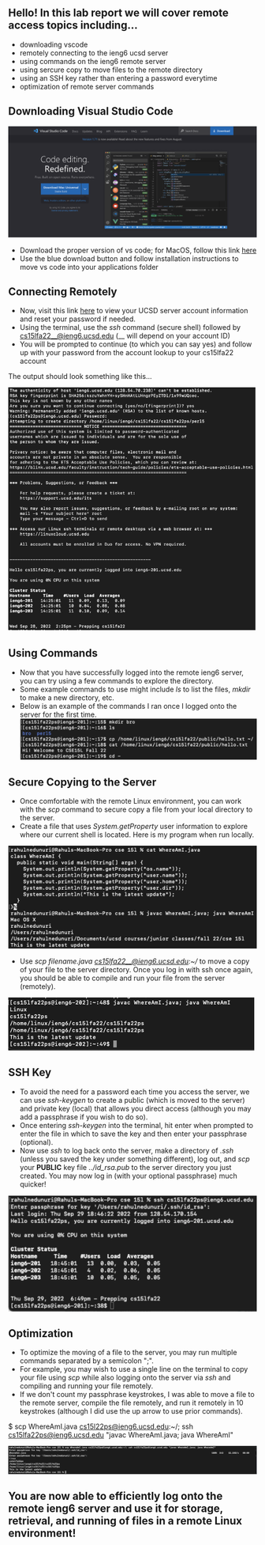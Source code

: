 
## **Hello! In this lab report we will cover remote access topics including...**

- downloading vscode
- remotely connecting to the ieng6 ucsd server
- using commands on the ieng6 remote server
- using sercure copy to move files to the remote directory
- using an SSH key rather than entering a password everytime
- optimization of remote server commands


## **Downloading Visual Studio Code**

![](vscodedownload.png)
- Download the proper version of vs code; for MacOS, follow this link [here](https://code.visualstudio.com/)
- Use the blue download button and follow installation instructions to move vs code into your applications folder

## **Connecting Remotely**

- Now, visit this link [here](https://sdacs.ucsd.edu/~icc/index.php) to view your UCSD server account information and reset your password if needed.
- Using the terminal, use the *ssh* command (secure shell) followed by cs15lfa22__@ieng6.ucsd.edu (__ will depend on your account ID)
- You will be prompted to continue (to which you can say yes) and follow up with your password from the account lookup to your cs15lfa22 account

The output should look something like this...

![](firstlogin.png)

## **Using Commands**

- Now that you have successfully logged into the remote ieng6 server, you can try using a few commands to explore the directory.
- Some example commands to use might include *ls* to list the files, *mkdir* to make a new directory, etc.
- Below is an example of the commands I ran once I logged onto the server for the first time.
![](examplecommands.png)

## **Secure Copying to the Server**
- Once comfortable with the remote Linux environment, you can work with the *scp* command to secure copy a file from your local directory to the server.
- Create a file that uses *System.getProperty* user information to explore where our current shell is located. Here is my program when run locally.

![](localwherefile.png) 

- Use *scp filename.java cs15lfa22__@ieng6.ucsd.edu:~/* to move a copy of your file to the server directory. Once you log in with ssh once again, you should be able to compile and run your file from the server (remotely).

![](remotewherefile.png)

## **SSH Key**
- To avoid the need for a password each time you access the server, we can use *ssh-keygen* to create a public (which is moved to the server) and private key (local) that allows you direct access (although you may add a passphrase if you wish to do so).
- Once entering *ssh-keygen* into the terminal, hit enter when prompted to enter the file in which to save the key and then enter your passphrase (optional). 
- Now use *ssh* to log back onto the server, make a directory of *.ssh* (unless you saved the key under something different), log out, and *scp* your **PUBLIC** key file *../id_rsa.pub* to the server directory you just created. You may now log in (with your optional passphrase) much quicker!

![](key.png)

## **Optimization**
- To optimize the moving of a file to the server, you may run multiple commands separated by a semicolon ";".
- For example, you may wish to use a single line on the terminal to copy your file using *scp* while also logging onto the server via *ssh* and compiling and running your file remotely.
- If we don't count my passphrase keystrokes, I was able to move a file to the remote server, compile the file remotely, and run it remotely in 10 keystrokes (although I did use the up arrow to use prior commands).

$ scp WhereAmI.java cs15l22ps@ieng6.ucsd.edu:~/; ssh cs15lfa22ps@ieng6.ucsd.edu "javac WhereAmI.java; java WhereAmI"

![](optimize.png)



## You are now able to efficiently log onto the remote ieng6 server and use it for storage, retrieval, and running of files in a remote Linux environment!
